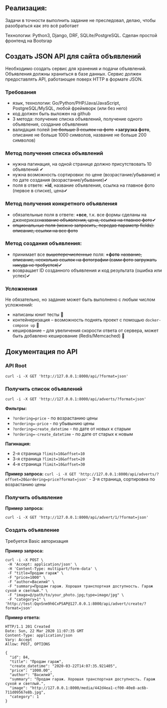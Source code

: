 ## Pеализация:
Задачи в точности выполнить задание не преследовал, делаю, чтобы разобраться как это всё работает

Технологии: Python3, Django, DRF, SQLite/PostgreSQL. Сделан простой фронтенд на Bootsrap

## Создать JSON API для сайта объявлений
Необходимо создать сервис для хранения и подачи объявлений. Объявления должны храниться в базе данных. Сервис должен предоставлять API, работающее поверх HTTP в формате JSON.

### Требования
- язык, технологии: Go/Python/PHP/Java/JavaScript, PostgreSQL/MySQL, любой фреймворк (или без него)
- код должен быть выложен на github
- 3 метода: получение списка объявлений, получение одного объявления, создание объявления
- валидация полей (~~не больше 3 ссылок на фото~~ **+загрузка фото**, описание не больше 1000 символов, название не больше 200 символов)

### Метод получения списка объявлений
- нужна пагинация, на одной странице должно присутствовать 10 объявлений ✔
- нужна возможность сортировки: по цене (возрастание/убывание) и по дате создания (возрастание/убывание)✔
- поля в ответе: **+id**, название объявления, ссылка на главное фото (первое в списке), цена✔

### Метод получения конкретного объявления
- обязательные поля в ответе: **+все**, т.к. все формы сделаны на дженериках~~название объявления, цена, ссылка на главное фото~~✔
- ~~опциональные поля (можно запросить, передав параметр fields): описание, ссылки на все фото~~

### Метод создания объявления:
- принимает все ~~вышеперечисленные~~ поля: **+фото** ~~название, описание, несколько ссылок на фотографии (сами фото загружать никуда не требуется)~~✔
- возвращает ID созданного объявления и код результата (ошибка или успех)✔

### Усложнения
Не обязательно, но задание может быть выполнено с любым числом усложнений:
- написаны юнит тесты 🚧
- контейнеризация – возможность поднять проект с помощью `docker-compose up` 🚧
- кеширование – для увеличения скорости ответа от сервера, может быть добавлено кеширование (Redis/Memcached) 🚧

## Документация по API

### API Root
`curl -i -X GET 'http://127.0.0.1:8000/api/?format=json'`

### Получить список объявлений
`curl -i -X GET 'http://127.0.0.1:8000/api/adverts/?format=json'`

**Фильтры:**
- `?ordering=price` - по возрастанию цены
- `?ordering=-price` - по убывынию цены
- `?ordering=create_datetime` - по дате от новых к старым
- `?ordering=-create_datetime` - по дате от старых к новым

**Пагинация:**
- 2-я страница `?limit=10&offset=10`
- 3-я страница `?limit=10&offset=20`
- 4-я страница `?limit=10&offset=30`

**Пример запроса:**
`curl -i -X GET 'http://127.0.0.1:8000/api/adverts/?offset=20&ordering=price?format=json'` - 3-я страница, сортировка по возрастанию цены

### Получить объявление
**Пример запроса:**

`curl -i -X GET 'http://127.0.0.1:8000/api/advert/1/?format=json'`

### Создать объявление

Требуется Basic авторизация

**Пример запроса:**

```
curl -i -X POST \
 -H 'Accept: application/json' \
 -H 'Content-Type: multipart/form-data' \
 -F "title=Продам гараж" \
 -F "price=1000" \
 -F "author=Василий" \
 -F "summary=Продам гараж. Хорошая транспортная доступность. Гараж сухой и светлый." \
 -F "image=@/path/to/your_photo.jpg;type=image/jpg" \
 -F "category=1" \
'http://test:QqnSnm9h6CxPSAP@127.0.0.1:8000/api/advert/create/?format=json'
```

**Пример ответа:**
```
HTTP/1.1 201 Created
Date: Sun, 22 Mar 2020 11:07:35 GMT
Content-Type: application/json
Vary: Accept
Allow: POST, OPTIONS
```

```
{
  "id": 84,
  "title": "Продам гараж",
  "create_datetime": "2020-03-22T14:07:35.921405",
  "price": "1000.00",
  "author": "Василий",
  "summary": "Продам гараж. Хорошая транспортная доступность. Гараж сухой и светлый.",
  "image": "http://127.0.0.1:8000/media/442d4ea1-cf00-40e8-ac6b-711d09567e8b.jpg",
  "category": 1
}
```